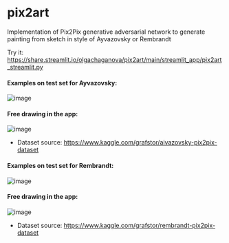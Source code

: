 # pix2art
 Implementation of Pix2Pix generative adversarial network to generate painting from sketch in style of Ayvazovsky or Rembrandt
 
 Try it: https://share.streamlit.io/olgachaganova/pix2art/main/streamlit_app/pix2art_streamlit.py

#### Examples on test set for Ayvazovsky:

![image](https://user-images.githubusercontent.com/68281687/123084124-38bc7a80-d43a-11eb-87d9-af9bfec7c67a.png)

#### Free drawing in the app:

![image](https://user-images.githubusercontent.com/68281687/123113093-b478f000-d457-11eb-84b4-89d086732c6d.png)

- Dataset source: https://www.kaggle.com/grafstor/aivazovsky-pix2pix-dataset

#### Examples on test set for Rembrandt:

![image](https://user-images.githubusercontent.com/68281687/123084233-5689df80-d43a-11eb-80fc-4fca83ad3b4d.png)

#### Free drawing in the app:

![image](https://user-images.githubusercontent.com/68281687/123113175-c65a9300-d457-11eb-9245-a789718dc9cb.png)

- Dataset source: https://www.kaggle.com/grafstor/rembrandt-pix2pix-dataset

